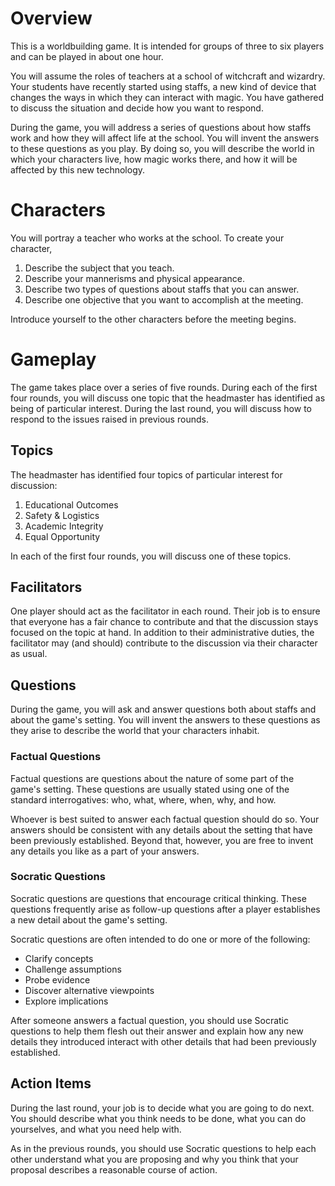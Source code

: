# Overview
This is a worldbuilding game. It is intended for groups of three to six players and can be played in about one hour.

You will assume the roles of teachers at a school of witchcraft and wizardry. Your students have recently started using staffs, a new kind of device that changes the ways in which they can interact with magic. You have gathered to discuss the situation and decide how you want to respond.

During the game, you will address a series of questions about how staffs work and how they will affect life at the school. You will invent the answers to these questions as you play. By doing so, you will describe the world in which your characters live, how magic works there, and how it will be affected by this new technology.

# Characters
You will portray a teacher who works at the school. To create your character,
  1. Describe the subject that you teach.
  2. Describe your mannerisms and physical appearance.
  3. Describe two types of questions about staffs that you can answer.
  4. Describe one objective that you want to accomplish at the meeting.

Introduce yourself to the other characters before the meeting begins.

# Gameplay
The game takes place over a series of five rounds. 
During each of the first four rounds, you will discuss one topic that the headmaster has identified as being of particular interest.
During the last round, you will discuss how to respond to the issues raised in previous rounds. 

## Topics
The headmaster has identified four topics of particular interest for discussion:
  1. Educational Outcomes
  2. Safety \& Logistics
  3. Academic Integrity
  4. Equal Opportunity

In each of the first four rounds, you will discuss one of these topics.

## Facilitators
One player should act as the facilitator in each round. Their job is to ensure that everyone has a fair chance to contribute and that the discussion stays focused on the topic at hand. In addition to their administrative duties, the facilitator may (and should) contribute to the discussion via their character as usual. 

## Questions
During the game, you will ask and answer questions both about staffs and about the game's setting.
You will invent the answers to these questions as they arise to describe the world that your characters inhabit.

### Factual Questions

Factual questions are questions about the nature of some part of the game's setting.
These questions are usually stated using one of the standard interrogatives: who, what, where, when, why, and how.

Whoever is best suited to answer each factual question should do so.
Your answers should be consistent with any details about the setting that have been previously established.
Beyond that, however, you are free to invent any details you like as a part of your answers.

### Socratic Questions
Socratic questions are questions that encourage critical thinking.
These questions frequently arise as follow-up questions after a player establishes a new detail about the game's setting.

Socratic questions are often intended to do one or more of the following:
  - Clarify concepts
  - Challenge assumptions
  - Probe evidence
  - Discover alternative viewpoints
  - Explore implications

After someone answers a factual question, you should use Socratic questions to help them flesh out their answer and explain how any new details they introduced interact with other details that had been previously established.

## Action Items
During the last round, your job is to decide what you are going to do next.
You should describe what you think needs to be done, what you can do yourselves, and what you need help with.

As in the previous rounds, you should use Socratic questions to help each other understand what you are proposing and why you think that your proposal describes a reasonable course of action.
